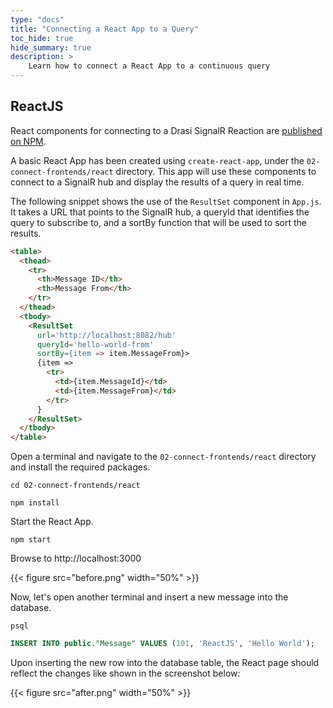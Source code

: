 ```yaml
---
type: "docs"
title: "Connecting a React App to a Query"
toc_hide: true
hide_summary: true
description: >
    Learn how to connect a React App to a continuous query
---
```


## ReactJS

React components for connecting to a Drasi SignalR Reaction are [published on NPM](https://www.npmjs.com/package/@drasi/signalr-react).

A basic React App has been created using `create-react-app`, under the `02-connect-frontends/react` directory.  This app will use these components to connect to a SignalR hub and display the results of a query in real time.

The following snippet shows the use of the `ResultSet` component in `App.js`.
It takes a URL that points to the SignalR hub, a queryId that identifies the query to subscribe to, and a sortBy function that will be used to sort the results.

```html
<table>
  <thead>
    <tr>
      <th>Message ID</th>
      <th>Message From</th>
    </tr>
  </thead>
  <tbody>
    <ResultSet
      url='http://localhost:8082/hub'
      queryId='hello-world-from'
      sortBy={item => item.MessageFrom}>
      {item =>
        <tr>
          <td>{item.MessageId}</td>
          <td>{item.MessageFrom}</td>
        </tr>
      }
    </ResultSet>
  </tbody>
</table>
```

Open a terminal and navigate to the `02-connect-frontends/react` directory and install the required packages.

```shell
cd 02-connect-frontends/react
```

```shell
npm install
```

Start the React App.

```shell
npm start
```

Browse to http://localhost:3000

{{< figure src="before.png" width="50%" >}}

Now, let's open another terminal and insert a new message into the database.

```shell
psql
```

```sql
INSERT INTO public."Message" VALUES (101, 'ReactJS', 'Hello World');
```

Upon inserting the new row into the database table, the React page should reflect the changes like shown in the screenshot below:

{{< figure src="after.png" width="50%" >}}
